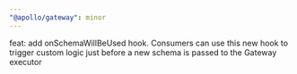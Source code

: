 ```yaml
---
"@apollo/gateway": minor
---
```


feat: add onSchemaWillBeUsed hook. Consumers can use this new hook to trigger custom logic just before a new schema is passed to the Gateway executor
